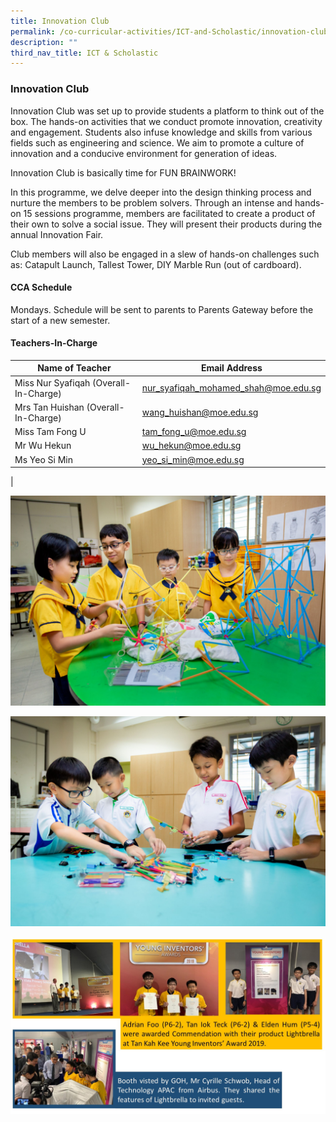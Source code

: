 ```yaml
---
title: Innovation Club
permalink: /co-curricular-activities/ICT-and-Scholastic/innovation-club/
description: ""
third_nav_title: ICT & Scholastic
---
```

### Innovation Club

Innovation Club was set up to provide students a platform to think out of the box. The hands-on activities that we conduct promote innovation, creativity and engagement. Students also infuse knowledge and skills from various fields such as engineering and science. We aim to promote a culture of innovation and a conducive environment for generation of ideas.

Innovation Club is basically time for FUN BRAINWORK!

In this programme, we delve deeper into the design thinking process and nurture the members to be problem solvers. Through an intense and hands-on 15 sessions programme, members are facilitated to create a product of their own to solve a social issue. They will present their products during the annual Innovation Fair.

Club members will also be engaged in a slew of hands-on challenges such as: Catapult Launch, Tallest Tower, DIY Marble Run (out of cardboard).

#### CCA Schedule
Mondays. Schedule will be sent to parents to Parents Gateway before the start of a new semester.

#### Teachers-In-Charge

| Name of Teacher | Email Address |
|---|---|
| Miss Nur Syafiqah (Overall-In-Charge) | [nur_syafiqah_mohamed_shah@moe.edu.sg](nur_syafiqah_mohamed_shah@moe.edu.sg) |
| Mrs Tan Huishan (Overall-In-Charge)  | [wang_huishan@moe.edu.sg](wang_huishan@moe.edu.sg)  |
| Miss Tam Fong U | [tam_fong_u@moe.edu.sg](tam_fong_u@moe.edu.sg) |
| Mr Wu Hekun  | [wu_hekun@moe.edu.sg](wu_hekun@moe.edu.sg)  |
| Ms Yeo Si Min | [yeo_si_min@moe.edu.sg](yeo_si_min@moe.edu.sg) |
|

![](/images/innovation%20club%201.jpg)

![](/images/innovation%20club%202.jpg)

![](/images/innovation%20club%203.jpg)